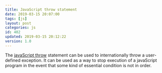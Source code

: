 ```yaml
---
title: JavaScript throw statement
date: 2019-03-15 20:07:00
tags: [js]
layout: post
categories: js
id: 402
updated: 2019-03-15 20:12:22
version: 1.0
---
```


The [javaScript throw](https://developer.mozilla.org/en-US/docs/Web/JavaScript/Reference/Statements/throw) statement can be used to internationally throw a user-defined exception. It can be used as a way to stop execution of a javaScript program in the event that some kind of essential condition is not in order.

<!-- more -->

